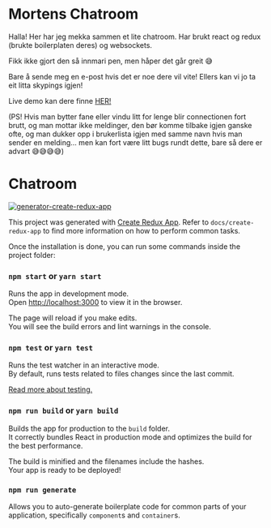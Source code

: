 # Mortens Chatroom

Halla! Her har jeg mekka sammen et lite chatroom.
Har brukt react og redux (brukte boilerplaten deres) og websockets.

Fikk ikke gjort den så innmari pen, men håper det går greit 😅

Bare å sende meg en e-post hvis det er noe dere vil vite! Ellers kan vi jo ta eit litta skypings igjen!

Live demo kan dere finne [HER!](http://35.204.2.177:5000/)


(PS! Hvis man bytter fane eller vindu litt for lenge blir connectionen fort brutt, og man mottar ikke meldinger, 
den bør komme tilbake igjen ganske ofte, og man dukker opp i brukerlista igjen med samme navn hvis man sender en melding...
men kan fort være litt bugs rundt dette, bare så dere er advart 😅😅😅😅)

# Chatroom
[![generator-create-redux-app](https://img.shields.io/badge/built%20with-generator--create--redux--app-brightgreen.svg)](https://github.com/jonidelv/generator-create-redux-app)

This project was generated with [Create Redux App](https://github.com/jonidelv/generator-create-redux-app). Refer to `docs/create-redux-app` to find more information on how to perform common tasks.

Once the installation is done, you can run some commands inside the project folder:

### `npm start` or `yarn start`

Runs the app in development mode.<br>
Open [http://localhost:3000](http://localhost:3000) to view it in the browser.

The page will reload if you make edits.<br>
You will see the build errors and lint warnings in the console.

### `npm test` or `yarn test`

Runs the test watcher in an interactive mode.<br>
By default, runs tests related to files changes since the last commit.

[Read more about testing.](https://github.com/facebookincubator/create-react-app/blob/master/packages/react-scripts/template/README.md#running-tests)

### `npm run build` or `yarn build`

Builds the app for production to the `build` folder.<br>
It correctly bundles React in production mode and optimizes the build for the best performance.

The build is minified and the filenames include the hashes.<br>
Your app is ready to be deployed!

### `npm run generate`

Allows you to auto-generate boilerplate code for common parts of your
application, specifically `component`s and `container`s.

